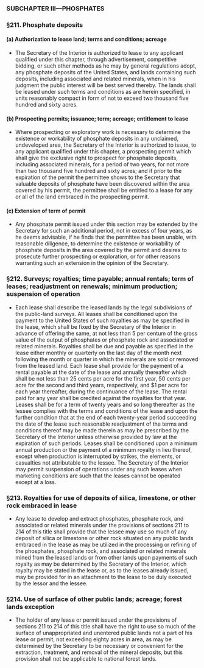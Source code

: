 ### SUBCHAPTER III—PHOSPHATES

### §211. Phosphate deposits
#### (a) Authorization to lease land; terms and conditions; acreage
* The Secretary of the Interior is authorized to lease to any applicant qualified under this chapter, through advertisement, competitive bidding, or such other methods as he may by general regulations adopt, any phosphate deposits of the United States, and lands containing such deposits, including associated and related minerals, when in his judgment the public interest will be best served thereby. The lands shall be leased under such terms and conditions as are herein specified, in units reasonably compact in form of not to exceed two thousand five hundred and sixty acres.

#### (b) Prospecting permits; issuance; term; acreage; entitlement to lease
* Where prospecting or exploratory work is necessary to determine the existence or workability of phosphate deposits in any unclaimed, undeveloped area, the Secretary of the Interior is authorized to issue, to any applicant qualified under this chapter, a prospecting permit which shall give the exclusive right to prospect for phosphate deposits, including associated minerals, for a period of two years, for not more than two thousand five hundred and sixty acres; and if prior to the expiration of the permit the permittee shows to the Secretary that valuable deposits of phosphate have been discovered within the area covered by his permit, the permittee shall be entitled to a lease for any or all of the land embraced in the prospecting permit.

#### (c) Extension of term of permit
* Any phosphate permit issued under this section may be extended by the Secretary for such an additional period, not in excess of four years, as he deems advisable, if he finds that the permittee has been unable, with reasonable diligence, to determine the existence or workability of phosphate deposits in the area covered by the permit and desires to prosecute further prospecting or exploration, or for other reasons warranting such an extension in the opinion of the Secretary.

### §212. Surveys; royalties; time payable; annual rentals; term of leases; readjustment on renewals; minimum production; suspension of operation
* Each lease shall describe the leased lands by the legal subdivisions of the public-land surveys. All leases shall be conditioned upon the payment to the United States of such royalties as may be specified in the lease, which shall be fixed by the Secretary of the Interior in advance of offering the same, at not less than 5 per centum of the gross value of the output of phosphates or phosphate rock and associated or related minerals. Royalties shall be due and payable as specified in the lease either monthly or quarterly on the last day of the month next following the month or quarter in which the minerals are sold or removed from the leased land. Each lease shall provide for the payment of a rental payable at the date of the lease and annually thereafter which shall be not less than 25 cents per acre for the first year, 50 cents per acre for the second and third years, respectively, and $1 per acre for each year thereafter, during the continuance of the lease. The rental paid for any year shall be credited against the royalties for that year. Leases shall be for a term of twenty years and so long thereafter as the lessee complies with the terms and conditions of the lease and upon the further condition that at the end of each twenty-year period succeeding the date of the lease such reasonable readjustment of the terms and conditions thereof may be made therein as may be prescribed by the Secretary of the Interior unless otherwise provided by law at the expiration of such periods. Leases shall be conditioned upon a minimum annual production or the payment of a minimum royalty in lieu thereof, except when production is interrupted by strikes, the elements, or casualties not attributable to the lessee. The Secretary of the Interior may permit suspension of operations under any such leases when marketing conditions are such that the leases cannot be operated except at a loss.

### §213. Royalties for use of deposits of silica, limestone, or other rock embraced in lease
* Any lease to develop and extract phosphates, phosphate rock, and associated or related minerals under the provisions of sections 211 to 214 of this title shall provide that the lessee may use so much of any deposit of silica or limestone or other rock situated on any public lands embraced in the lease as may be utilized in the processing or refining of the phosphates, phosphate rock, and associated or related minerals mined from the leased lands or from other lands upon payments of such royalty as may be determined by the Secretary of the Interior, which royalty may be stated in the lease or, as to the leases already issued, may be provided for in an attachment to the lease to be duly executed by the lessor and the lessee.

### §214. Use of surface of other public lands; acreage; forest lands exception
* The holder of any lease or permit issued under the provisions of sections 211 to 214 of this title shall have the right to use so much of the surface of unappropriated and unentered public lands not a part of his lease or permit, not exceeding eighty acres in area, as may be determined by the Secretary to be necessary or convenient for the extraction, treatment, and removal of the mineral deposits, but this provision shall not be applicable to national forest lands.
